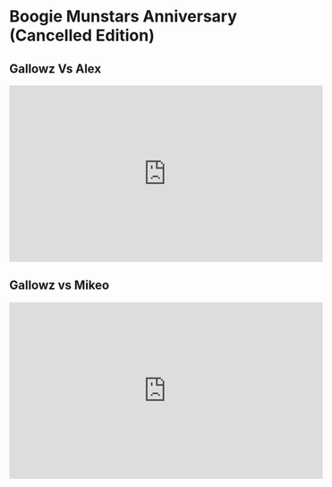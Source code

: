 # Boogie Munstars Anniversary (Cancelled Edition)

## Gallowz Vs Alex

<iframe width="560" height="315" src="https://www.youtube.com/embed/ag3PqdcDxfQ" title="YouTube video player" frameborder="0" allow="accelerometer; autoplay; clipboard-write; encrypted-media; gyroscope; picture-in-picture; web-share" allowfullscreen></iframe>

## Gallowz vs Mikeo

<iframe width="560" height="315" src="https://www.youtube.com/embed/4w2blyi4epo" title="YouTube video player" frameborder="0" allow="accelerometer; autoplay; clipboard-write; encrypted-media; gyroscope; picture-in-picture; web-share" allowfullscreen></iframe>
